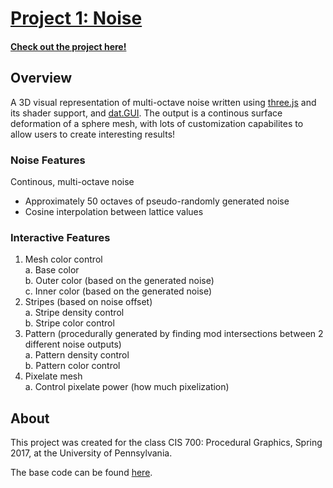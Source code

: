 # [Project 1: Noise](https://github.com/CIS700-Procedural-Graphics/Project1-Noise)

#### [Check out the project here!](https://sknop8.github.io/Project1-Noise/)

## Overview

A 3D visual representation of multi-octave noise written using [three.js](https://threejs.org/) and its shader support, and [dat.GUI](https://workshop.chromeexperiments.com/examples/gui/#1--Basic-Usage). The output is a continous surface deformation of a sphere mesh, with lots of customization capabilites to allow users to create interesting results!

### Noise Features
Continous, multi-octave noise
- Approximately 50 octaves of pseudo-randomly generated noise
- Cosine interpolation between lattice values

### Interactive Features

1. Mesh color control    
a. Base color    
b. Outer color (based on the generated noise)    
c. Inner color (based on the generated noise)     
2. Stripes (based on noise offset)      
a. Stripe density control     
b. Stripe color control          
3. Pattern (procedurally generated by finding mod intersections between 2 different noise outputs)     
a. Pattern density control      
b. Pattern color control	
4. Pixelate mesh     
a. Control pixelate power (how much pixelization)    

## About

This project was created for the class CIS 700: Procedural Graphics, Spring 2017, at the University of Pennsylvania.

The base code can be found [here](https://github.com/CIS700-Procedural-Graphics/Project1-Noise).



